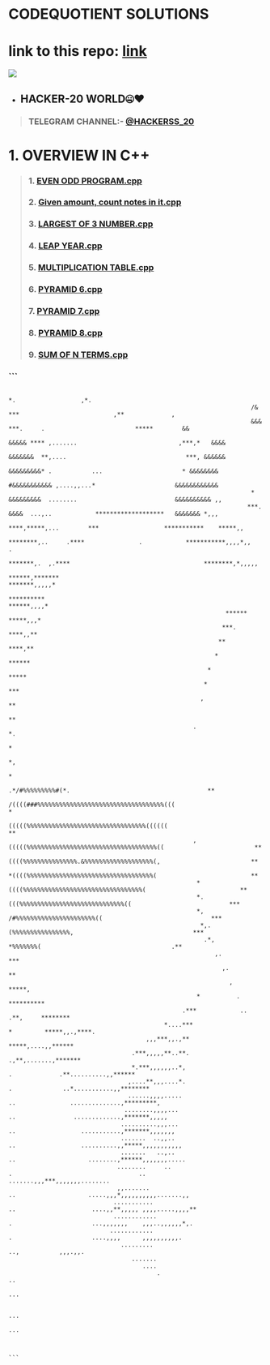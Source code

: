 # CODEQUOTIENT SOLUTIONS
# link to this repo: [link](https://github.com/Rudrakshh/CODEQUOTIENT_SOLUTIONS)
<img src="https://user-images.githubusercontent.com/69029697/123503088-3fcbce80-d66e-11eb-8440-6761becb1c5c.jpg" />

- ## HACKER-20 WORLD🤐♥️
> ###  TELEGRAM CHANNEL:- [@HACKERSS_20](https://t.me/Hacker_20bot)
# 1. OVERVIEW IN C++
> ### 1. [EVEN ODD PROGRAM.cpp](https://github.com/Rudrakshh/CODEQUOTIENT_SOLUTIONS/blob/main/DATA%20STRUCTURES%20IN%20C%2B%2B/1.%20OVERVIEW%20IN%20C%2B%2B/1.%20EVEN%20ODD%20PROGRAM.cpp)
> ### 2. [Given amount, count notes in it.cpp](https://github.com/Rudrakshh/CODEQUOTIENT_SOLUTIONS/blob/main/DATA%20STRUCTURES%20IN%20C%2B%2B/1.%20OVERVIEW%20IN%20C%2B%2B/Given%20amount%2C%20count%20notes%20in%20it.cpp)
> ### 3. [LARGEST OF 3 NUMBER.cpp](https://github.com/Rudrakshh/CODEQUOTIENT_SOLUTIONS/blob/main/DATA%20STRUCTURES%20IN%20C%2B%2B/1.%20OVERVIEW%20IN%20C%2B%2B/LARGEST%20OF%203%20NUMBER.cpp)
> ### 4. [LEAP YEAR.cpp](https://github.com/Rudrakshh/CODEQUOTIENT_SOLUTIONS/blob/main/DATA%20STRUCTURES%20IN%20C%2B%2B/1.%20OVERVIEW%20IN%20C%2B%2B/LEAP%20YEAR.cpp)
> ### 5. [MULTIPLICATION TABLE.cpp](https://github.com/Rudrakshh/CODEQUOTIENT_SOLUTIONS/blob/main/DATA%20STRUCTURES%20IN%20C%2B%2B/1.%20OVERVIEW%20IN%20C%2B%2B/MULTIPLICATION%20TABLE.cpp)
> ### 6. [PYRAMID 6.cpp](https://github.com/Rudrakshh/CODEQUOTIENT_SOLUTIONS/blob/main/DATA%20STRUCTURES%20IN%20C%2B%2B/1.%20OVERVIEW%20IN%20C%2B%2B/PYRAMID%206.cpp)
> ### 7. [PYRAMID 7.cpp](https://github.com/Rudrakshh/CODEQUOTIENT_SOLUTIONS/blob/main/DATA%20STRUCTURES%20IN%20C%2B%2B/1.%20OVERVIEW%20IN%20C%2B%2B/PYRAMID%207.cpp)
> ### 8. [PYRAMID 8.cpp](https://github.com/Rudrakshh/CODEQUOTIENT_SOLUTIONS/blob/main/DATA%20STRUCTURES%20IN%20C%2B%2B/1.%20OVERVIEW%20IN%20C%2B%2B/PYRAMID%208.cpp)
> ### 9. [SUM OF N TERMS.cpp](https://github.com/Rudrakshh/CODEQUOTIENT_SOLUTIONS/blob/main/DATA%20STRUCTURES%20IN%20C%2B%2B/1.%20OVERVIEW%20IN%20C%2B%2B/SUM%20OF%20N%20TERMS.cpp)
### ```                                                                                                                                                                                                         
                                                                                                                                                                                                        
                                                                                                                                                                                                        
                                                                                                                                                                                                        
                                                                                                                                                                                                        
                                                                                                                                                                                                        
                                                                                                                                                                                                        
                                                                                                                                                                                                        
                                                                                                                                                                                                        
                                                                                                                                                                                                        
                                                                                                                                                                                                        
                                                                                                                                                                                                        
                                                                                          *.                  ,*.                                                                                       
                                                                       /&            ***                          ,**             ,                                                                     
                                                                       &&&       ***.     .                         *****        &&                                                                     
                                                                       &&&&& **** ,.......                            ,***,*   &&&&                                                                     
                                                                       &&&&&&&  **,....                                 ***, &&&&&&                                                                     
                                                                        &&&&&&&&&* .           ...                      * &&&&&&&&                                                                      
                                                                        #&&&&&&&&&&& ,....,,...*                      &&&&&&&&&&&&                                                                      
                                                                       * &&&&&&&&&  ........                           &&&&&&&&&& ,,                                                                    
                                                                      ***. &&&&  ...,..            *******************   &&&&&&& *,,,                                                                   
                                                                     ****,*****,...        ***                  ***********    *****,,                                                                  
                                                                    ********,..     .****               .            ***********,,,,*,,                                                    .            
                                                                   *******,.  ,.****                                     ********,*,,,,,                                                                
                                                                  ******,*******                                            *******,,,,,*                                                               
                                                                 **********                                                    ******,,,,*                                                              
                                                                ******                                                            *****,,,*                                                             
                                                               ***.                                                                 ****,,**                                                            
                                                              **                                                                      ****,**                                                           
                                                             *                                                                          ******                                                          
                                                           *                                                                              *****                                                         
                                                          *                                                                                 ***                                                         
                                                         ,                                                                                    **                                                        
                                                                                                                                               **                                                       
                                                       .                                                                                        *.                                                      
                                                                                                                                                 *                                                      
                                                                                                                                                 *,                                                     
                                                                                                                                                  *                                                     
                                                                                           .*/#%%%%%%%%%#(*.                                      **                                                    
                                                                             /((((###%%%%%%%%%%%%%%%%%%%%%%%%%%%%%%%%%%%(((                        *                                                    
                                                                              (((((%%%%%%%%%%%%%%%%%%%%%%%%%%%%%%%%%((((((                         **                                                   
                                                       ,                       (((((%%%%%%%%%%%%%%%%%%%%%%%%%%%%%%%%%%%%((                         **                                                   
                                                                                ((((%%%%%%%%%%%%%%%.&%%%%%%%%%%%%%%%%%%%(,                         **                                                   
                                                                                *((((%%%%%%%%%%%%%%%%%%%%%%%%%%%%%%%%%%%(                          **                                                   
                                                        *                         ((((%%%%%%%%%%%%%%%%%%%%%%%%%%%%%%%%%(                          **                                                    
                                                        *.                          (((%%%%%%%%%%%%%%%%%%%%%%%%%%%%%((                           ***                                                    
                                                        *,                              /#%%%%%%%%%%%%%%%%%%%%%%((                              ***                                                     
                                                         *,.                                (%%%%%%%%%%%%%%%%,                                 ***                                                      
                                                          .*,                                   *%%%%%%%(                                    .**                                                        
                                                             ,.                                                                             ***                                                         
                                                               ,.                                                                          **                                                           
                                                                 ,                                                                       *****,                                                         
                                                        *          .                                                                    **********                                                      
                                                    .***            ..                                                                .**,     ********                                                 
                                               *....***                                                                              *         *****,,.,****.                                           
                                          ,,,***,,.,**                                                                                         *****,....,,******                                       
                                      .***,,,,,**..**.                                                                                         .,**,.......,*******                                     
                                      *.***,,,,,,..*,                                                                            .             .**..........,,******                                    
                                     ,....**,,,....*.                                                                          .              ..*...........,,********                                  
                                     ......,,,,.....                                                                         ..               ..............,*********,                                 
                                    ........,,,,...                                                                         ..                .............,*******,,,,,                                
                                   ..........,,,...                                                                       ..                  ...........,*******,,,,,,,                                
                                   .......  ..,,..                                                                       ..                  ..........,,*****,,,,,,,,,,,                               
                                   .......   ..,..                                                                      ..                    ........,******,,,,,,,.....                               
                                  ........     ..                                   .                                   ..                   .......,,,***,,,,,,,........                               
                                  ,,.......                                                                            ..                    .....,,,*,,,,,,,,,,.......,,                               
                                 ...........                                                                          ..                     ....,,**,,,,, ,,,,.....,,,,**                              
                                 ............                                                                         .                      ...,,,,,,,    ,,,..,,,,,,*,.                               
                                ............                                                                         .                      ....,,,,      ,,,,,,,,,,.                                   
                                   .........                                                                                                ..,           ,,,.,,.                                       
                                      .......                                                                                                                                                           
                                         ....                                                                                                                                                           
                                             .                                            ..                                                                                                            
                                                                                          ...                                                                                                           
                                                                                                                                                                                                        
                                                                                                                 ...                                                                                    
                                                                                                                ...                                                                                     
                                                                                                                                                                                                        
                                                                                                                                                                                                        
                                                                                                                                                                                                        ```
